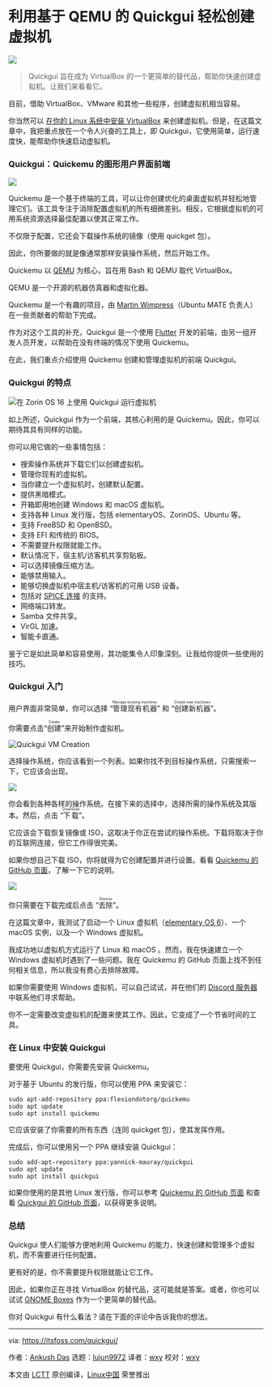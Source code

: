 [#]: subject: "Create Windows, macOS, and Linux Virtual Machines Easily With QEMU-based Quickgui"
[#]: via: "https://itsfoss.com/quickgui/"
[#]: author: "Ankush Das https://itsfoss.com/author/ankush/"
[#]: collector: "lujun9972"
[#]: translator: "wxy"
[#]: reviewer: "wxy"
[#]: publisher: " "
[#]: url: " "

利用基于 QEMU 的 Quickgui 轻松创建虚拟机
======

![](https://img.linux.net.cn/data/attachment/album/202111/19/104431xwh8h8hw228e77hh.jpg)

> Quickgui 旨在成为 VirtualBox 的一个更简单的替代品，帮助你快速创建虚拟机。让我们来看看它。

目前，借助 VirtualBox、VMware 和其他一些程序，创建虚拟机相当容易。

你当然可以 [在你的 Linux 系统中安装 VirtualBox][1] 来创建虚拟机。但是，在这篇文章中，我把重点放在一个令人兴奋的工具上，即 Quickgui，它使用简单，运行速度快，能帮助你快速启动虚拟机。

### Quickgui：Quickemu 的图形用户界面前端

![][2]

Quickemu 是一个基于终端的工具，可以让你创建优化的桌面虚拟机并轻松地管理它们。该工具专注于消除配置虚拟机的所有细微差别。相反，它根据虚拟机的可用系统资源选择最佳配置以使其正常工作。

不仅限于配置，它还会下载操作系统的镜像（使用 quickget 包）。

因此，你所要做的就是像通常那样安装操作系统，然后开始工作。

Quickemu 以 [QEMU][3] 为核心，旨在用 Bash 和 QEMU 取代 VirtualBox。

QEMU 是一个开源的机器仿真器和虚拟化器。

Quickemu 是一个有趣的项目，由 [Martin Wimpress][4]（Ubuntu MATE 负责人）在一些贡献者的帮助下完成。

作为对这个工具的补充，Quickgui 是一个使用 [Flutter][5] 开发的前端，由另一组开发人员开发，以帮助在没有终端的情况下使用 Quickemu。

在此，我们重点介绍使用 Quickemu 创建和管理虚拟机的前端 Quickgui。

### Quickgui 的特点

![在 Zorin OS 16 上使用 Quickgui 运行虚拟机][6]

如上所述，Quickgui 作为一个前端，其核心利用的是 Quickemu。因此，你可以期待其具有同样的功能。

你可以用它做的一些事情包括：

  * 搜索操作系统并下载它们以创建虚拟机。
  * 管理你现有的虚拟机。
  * 当你建立一个虚拟机时，创建默认配置。
  * 提供黑暗模式。
  * 开箱即用地创建 Windows 和 macOS 虚拟机。
  * 支持各种 Linux 发行版，包括 elementaryOS、ZorinOS、Ubuntu 等。
  * 支持 FreeBSD 和 OpenBSD。
  * 支持 EFI 和传统的 BIOS。
  * 不需要提升权限就能工作。
  * 默认情况下，宿主机/访客机共享剪贴板。
  * 可以选择镜像压缩方法。
  * 能够禁用输入。
  * 能够切换虚拟机中宿主机/访客机的可用 USB 设备。
  * 包括对 [SPICE 连接][7] 的支持。
  * 网络端口转发。
  * Samba 文件共享。
  * VirGL 加速。
  * 智能卡直通。

鉴于它是如此简单和容易使用，其功能集令人印象深刻。让我给你提供一些使用的技巧。

### Quickgui 入门

用户界面非常简单，你可以选择 “<ruby>管理现有机器<rt>Manage existing machines</rt></ruby>” 和 “<ruby>创建新机器<rt>Create new machines</rt></ruby>”。

你需要点击“<ruby>创建<rt>Create</rt></ruby>”来开始制作虚拟机。

![Quickgui VM Creation][8]

选择操作系统，你应该看到一个列表。如果你找不到目标操作系统，只需搜索一下，它应该会出现。

![][9]

你会看到各种各样的操作系统。在接下来的选择中，选择所需的操作系统及其版本。然后，点击 “<ruby>下载<rt>Download</rt></ruby>”。

它应该会下载恢复镜像或 ISO，这取决于你正在尝试的操作系统。下载将取决于你的互联网连接，但它工作得很完美。

如果你想自己下载 ISO，你将就得为它创建配置并进行设置。看看 [Quickemu 的 GitHub 页面][10]，了解一下它的说明。

![][11]

你只需要在下载完成后点击 “<ruby>去除<rt>Dismiss</rt></ruby>”。

在这篇文章中，我测试了启动一个 Linux 虚拟机（[elementary OS 6][12]）、一个 macOS 实例，以及一个 Windows 虚拟机。

我成功地以虚拟机方式运行了 Linux 和 macOS 。然而，我在快速建立一个 Windows 虚拟机时遇到了一些问题。我在 Quickemu 的 GitHub 页面上找不到任何相关信息，所以我没有费心去排除故障。

如果你需要使用 Windows 虚拟机，可以自己试试，并在他们的 [Discord 服务器][13] 中联系他们寻求帮助。

你不一定需要改变虚拟机的配置来使其工作。因此，它变成了一个节省时间的工具。

### 在 Linux 中安装 Quickgui

要使用 Quickgui，你需要先安装 Quickemu。

对于基于 Ubuntu 的发行版，你可以使用 PPA 来安装它：

```
sudo apt-add-repository ppa:flexiondotorg/quickemu
sudo apt update
sudo apt install quickemu
```

它应该安装了你需要的所有东西（连同 quickget 包），使其发挥作用。

完成后，你可以使用另一个 PPA 继续安装 Quickgui：

```
sudo add-apt-repository ppa:yannick-mauray/quickgui
sudo apt update
sudo apt install quickgui
```

如果你使用的是其他 Linux 发行版，你可以参考 [Quickemu 的 GitHub 页面][10] 和查看 [Quickgui 的 GitHub 页面][14]，以获得更多说明。

### 总结

Quickgui 使人们能够方便地利用 Quickemu 的能力，快速创建和管理多个虚拟机，而不需要进行任何配置。

更有好的是，你不需要提升权限就能让它工作。

因此，如果你正在寻找 VirtualBox 的替代品，这可能就是答案。或者，你也可以试试 [GNOME Boxes][15] 作为一个更简单的替代品。

你对 Quickgui 有什么看法？请在下面的评论中告诉我你的想法。

--------------------------------------------------------------------------------

via: https://itsfoss.com/quickgui/

作者：[Ankush Das][a]
选题：[lujun9972][b]
译者：[wxy](https://github.com/wxy)
校对：[wxy](https://github.com/wxy)

本文由 [LCTT](https://github.com/LCTT/TranslateProject) 原创编译，[Linux中国](https://linux.cn/) 荣誉推出

[a]: https://itsfoss.com/author/ankush/
[b]: https://github.com/lujun9972
[1]: https://itsfoss.com/install-virtualbox-ubuntu/
[2]: https://i2.wp.com/itsfoss.com/wp-content/uploads/2021/11/quickgui-emu.png?resize=800%2C547&ssl=1
[3]: https://www.qemu.org/
[4]: https://twitter.com/m_wimpress
[5]: https://itsfoss.com/install-flutter-linux/
[6]: https://i1.wp.com/itsfoss.com/wp-content/uploads/2021/11/quickgui-vms.png?resize=800%2C450&ssl=1
[7]: https://www.spice-space.org/index.html
[8]: https://i1.wp.com/itsfoss.com/wp-content/uploads/2021/11/quickgui-select.png?resize=800%2C534&ssl=1
[9]: https://i1.wp.com/itsfoss.com/wp-content/uploads/2021/11/quickgui-quickemu-selection.png?resize=800%2C559&ssl=1
[10]: https://github.com/wimpysworld/quickemu
[11]: https://i2.wp.com/itsfoss.com/wp-content/uploads/2021/11/quickemu-gui-mac.png?resize=800%2C552&ssl=1
[12]: https://news.itsfoss.com/elementary-os-6-features/
[13]: https://discord.com/invite/sNmz3uw
[14]: https://github.com/quickgui/quickgui
[15]: https://help.gnome.org/users/gnome-boxes/stable/
